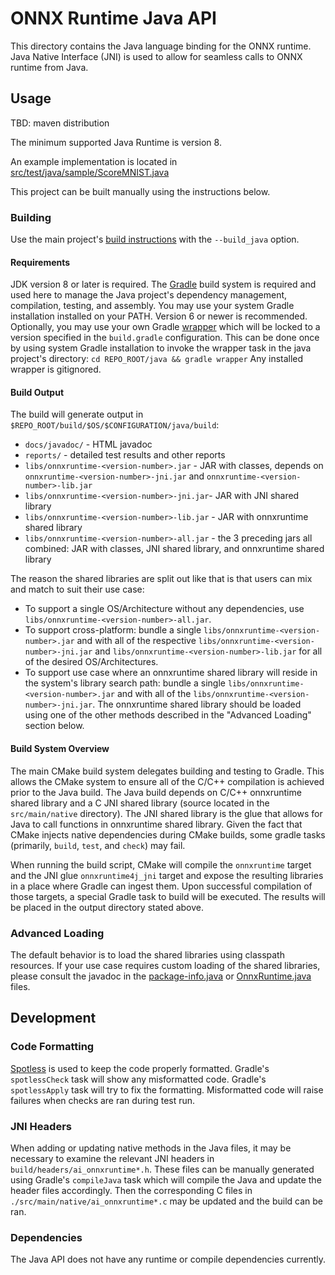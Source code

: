 # ONNX Runtime Java API

This directory contains the Java language binding for the ONNX runtime.
Java Native Interface (JNI) is used to allow for seamless calls to ONNX runtime from Java.

## Usage

TBD: maven distribution

The minimum supported Java Runtime is version 8.

An example implementation is located in [src/test/java/sample/ScoreMNIST.java](src/test/java/sample/ScoreMNIST.java)

This project can be built manually using the instructions below.

### Building

Use the main project's [build instructions](../BUILD.md) with the `--build_java` option.

#### Requirements

JDK version 8 or later is required.
The [Gradle](https://gradle.org/) build system is required and used here to manage the Java project's dependency management, compilation, testing, and assembly.
You may use your system Gradle installation installed on your PATH.
Version 6 or newer is recommended.
Optionally, you may use your own Gradle [wrapper](https://docs.gradle.org/current/userguide/gradle_wrapper.html) which will be locked to a version specified in the `build.gradle` configuration.
This can be done once by using system Gradle installation to invoke the wrapper task in the java project's directory: `cd REPO_ROOT/java && gradle wrapper`
Any installed wrapper is gitignored.

#### Build Output

The build will generate output in `$REPO_ROOT/build/$OS/$CONFIGURATION/java/build`:

* `docs/javadoc/` - HTML javadoc
* `reports/` - detailed test results and other reports
* `libs/onnxruntime-<version-number>.jar` - JAR with classes, depends on `onnxruntime-<version-number>-jni.jar` and `onnxruntime-<version-number>-lib.jar `
* `libs/onnxruntime-<version-number>-jni.jar`- JAR with JNI shared library
* `libs/onnxruntime-<version-number>-lib.jar` - JAR with onnxruntime shared library
* `libs/onnxruntime-<version-number>-all.jar` - the 3 preceding jars all combined: JAR with classes, JNI shared library, and onnxruntime shared library

The reason the shared libraries are split out like that is that users can mix and match to suit their use case:

* To support a single OS/Architecture without any dependencies, use `libs/onnxruntime-<version-number>-all.jar`.
* To support cross-platform: bundle a single `libs/onnxruntime-<version-number>.jar` and with all of the respective `libs/onnxruntime-<version-number>-jni.jar` and `libs/onnxruntime-<version-number>-lib.jar` for all of the desired OS/Architectures.
* To support use case where an onnxruntime shared library will reside in the system's library search path: bundle a single `libs/onnxruntime-<version-number>.jar` and with all of the `libs/onnxruntime-<version-number>-jni.jar`. The onnxruntime shared library should be loaded using one of the other methods described in the "Advanced Loading" section below.

#### Build System Overview 

The main CMake build system delegates building and testing to Gradle.
This allows the CMake system to ensure all of the C/C++ compilation is achieved prior to the Java build.
The Java build depends on C/C++ onnxruntime shared library and a C JNI shared library (source located in the `src/main/native` directory).
The JNI shared library is the glue that allows for Java to call functions in onnxruntime shared library.
Given the fact that CMake injects native dependencies during CMake builds, some gradle tasks (primarily, `build`, `test`, and `check`) may fail.

When running the build script, CMake will compile the `onnxruntime` target and the JNI glue `onnxruntime4j_jni` target and expose the resulting libraries in a place where Gradle can ingest them.
Upon successful compilation of those targets, a special Gradle task to build will be executed. The results will be placed in the output directory stated above.

### Advanced Loading

The default behavior is to load the shared libraries using classpath resources.
If your use case requires custom loading of the shared libraries, please consult the javadoc in the [package-info.java](src/main/java/ai/onnxruntime/package-info.java) or [OnnxRuntime.java](src/main/java/ai/onnxruntime/OnnxRuntime.java) files.

## Development

### Code Formatting

[Spotless](https://github.com/diffplug/spotless/tree/master/plugin-gradle) is used to keep the code properly formatted.
Gradle's `spotlessCheck` task will show any misformatted code.
Gradle's `spotlessApply` task will try to fix the formatting.
Misformatted code will raise failures when checks are ran during test run.

###  JNI Headers

When adding or updating native methods in the Java files, it may be necessary to examine the relevant JNI headers in `build/headers/ai_onnxruntime*.h`.
These files can be manually generated using Gradle's `compileJava` task which will compile the Java and update the header files accordingly.
Then the corresponding C files in `./src/main/native/ai_onnxruntime*.c` may be updated and the build can be ran.

### Dependencies

The Java API does not have any runtime or compile dependencies currently.

